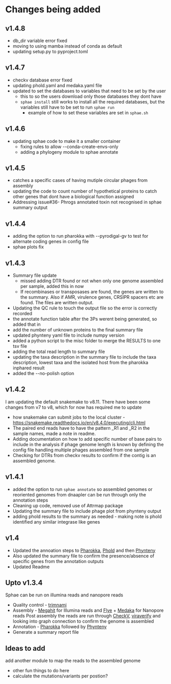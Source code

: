 # Changes being added
## v1.4.8
- db_dir variable error fixed 
- moving to using mamba instead of conda as default 
- updating setup.py to pyproject.toml

## v1.4.7 
- checkv database error fixed
- updating phold.yaml and medaka.yaml file 
- updated to set the databases to variables that need to be set by the user
  - this to so the users download only those databases they dont have
  - `sphae install` still works to install all the required databases, but the variables still have to be set to run `sphae run`
    - example of how to set these variables are set in `sphae.sh`  

## v1.4.6
- updating sphae code to make it a smaller container
  - fixing rules to allow --conda-create-envs-only
  - adding a phylogeny module to sphae annotate

## v1.4.5
- catches a specific cases of having mutiple circular phages from assembly
- updating the code to count number of hypothetical proteins to catch other genes that dont have a biological function assigned
- Addressing issue#36- Phrogs annotated toxin not recognised in sphae summary output

## v1.4.4
- adding the option to run pharokka with --pyrodigal-gv to test for alternate coding genes in config file
- sphae plots fix

## v1.4.3
- Summary file update
  - missed adding DTR found or not when only one genome assembled per sample, added this in now
  - If recombinases or transposases are found, the genes are written to the summary. Also if AMR, virulence genes, CRSIPR spacers etc are found. 
    The files are written output. 
- Updating the QC rule to touch the output file so the error is correctly recorded
- the annotate function table after the 3Ps werent being generated, so added that in
- add the number of unknown proteins to the final summary file
- updated phynteny yaml file to include numpy version
- added a python script to the misc folder to merge the RESULTS to one tsv file
- adding the total read length to summary file
- updating the taxa description in the summary file to include the taxa description, lowest taxa and the isolated host from the pharokka inphared result
- added the --no-polish option


## v1.4.2 
I am updating the default snakemake to v8.11. There have been some changes from v7 to v8, which for now has required me to update 
- how snakemake can submit jobs to the local cluster - https://snakemake.readthedocs.io/en/v8.4.0/executing/cli.html 
- The paired end reads have to have the pattern _R1 and _R2 in the sample names, made a note in readme.
- Adding documentation on how to add specific number of base pairs to include in the analysis if phage genome length is known by defining the config file handling multiple phages assembled from one sample
- Checking for DTRs from checkv results to confirm if the contig is an assembled genome.
  
## v1.4.1
- added the option to run `sphae annotate` so assembled genomes or reoriented genomes from dnaapler can be run through only the annotation steps
- Cleaning up code, removed use of Attrmap package
- Updating the summary file to include phage plot from phynteny output
- adding phold results to the summary as needed - making note is phold identified any similar integrase like genes

## v1.4
- Updated the annoation steps to [Pharokka](https://github.com/gbouras13/pharokka), [Phold](https://github.com/gbouras13/phold) and then [Phynteny](https://github.com/susiegriggo/Phynteny)
- Also updated the summary file to confirm the presence/absence of specific genes from the annotation outputs
- Updated Readme

## Upto v1.3.4
Sphae can be run on illumina reads and nanopore reads
- Quality control - [trimnami](https://github.com/beardymcjohnface/Trimnami)
- Assembly - [Megahit](https://github.com/voutcn/megahit) for Illumina reads and [Flye](https://github.com/fenderglass/Flye) + [Medaka](https://github.com/nanoporetech/medaka) for Nanopore reads
  Post assembly the reads are run through [CheckV](https://bitbucket.org/berkeleylab/CheckV/src), [viraverify](https://github.com/ablab/viralVerify) and looking into graph connection to confirm the genome is assembled 
- Annotation - [Pharokka](https://github.com/gbouras13/pharokka) followed by [Phynteny](https://github.com/susiegriggo/Phynteny)
- Generate a summary report file


## Ideas to add
add another module to map the reads to the assembled genome 
  - other fun things to do here
  - calculate the mutations/variants per postion?
